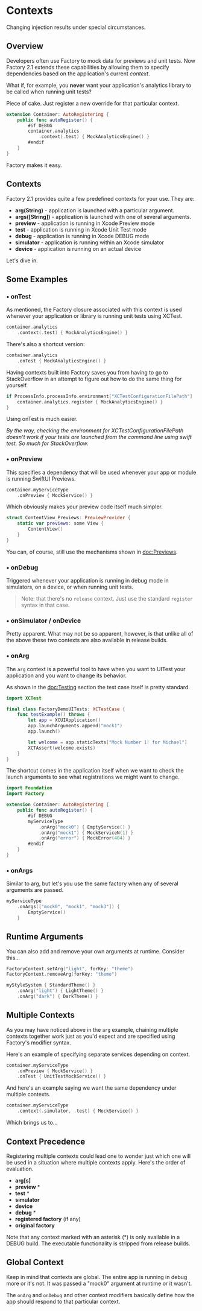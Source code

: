 # Contexts

Changing injection results under special circumstances.

## Overview

Developers often use Factory to mock data for previews and unit tests. Now Factory 2.1 extends these capabilities by allowing them to specify dependencies based on the application's current _context_.

What if, for example, you **never** want your application's analytics library to be called when running unit tests? 

Piece of cake. Just register a new override for that particular context.

```swift
extension Container: AutoRegistering {
    public func autoRegister() {
        #if DEBUG
        container.analytics
            .context(.test) { MockAnalyticsEngine() }
        #endif
    }
}
```
Factory makes it easy.

## Contexts

Factory 2.1 provides quite a few predefined contexts for your use. They are:

* **arg(String)** - application is launched with a particular argument.
* **args([String])** - application is launched with one of several arguments.
* **preview** - application is running in Xcode Preview mode
* **test** - application is running in Xcode Unit Test mode
* **debug** - application is running in Xcode DEBUG mode
* **simulator** - application is running within an Xcode simulator
* **device** - application is running on an actual device

Let's dive in.

## Some Examples

### • onTest

As mentioned, the Factory closure associated with this context is used whenever your application or library is running unit tests using XCTest. 
```swift
container.analytics
    .context(.test) { MockAnalyticsEngine() }
```
There's also a shortcut version:

```swift
container.analytics
    .onTest { MockAnalyticsEngine() }
```
Having contexts built into Factory saves you from having to go to StackOverflow in an attempt to figure out how to do the same thing for yourself.
```swift
if ProcessInfo.processInfo.environment["XCTestConfigurationFilePath"] != nil {
    container.analytics.register { MockAnalyticsEngine() }
}
```
Using onTest is much easier.

*By the way, checking the environment for XCTestConfigurationFilePath doesn't work if your tests are launched from the command line using swift test. So much for StackOverflow.*

### • onPreview

This specifies a dependency that will be used whenever your app or module is running SwiftUI Previews.

```swift
container.myServiceType
    .onPreview { MockService() }
```
Which obviously makes your preview code itself much simpler.
```swift
struct ContentView_Previews: PreviewProvider {
    static var previews: some View {
        ContentView()
    }
}
```
You can, of course, still use the mechanisms shown in <doc:Previews>.
### • onDebug

Triggered whenever your application is running in debug mode in simulators, on a device, or when running unit tests.

> Note: that there's no `release` context. Just use the standard `register` syntax in that case.

### •  onSimulator / onDevice

Pretty apparent. What may not be so apparent, however, is that unlike all of the above these two contexts are also available in release builds. 

### • onArg

The `arg` context is a powerful tool to have when you want to UITest your application and you want to change its behavior.

As shown in the <doc:Testing> section the test case itself is pretty standard.

```swift
import XCTest

final class FactoryDemoUITests: XCTestCase {
    func testExample() throws {
        let app = XCUIApplication()
        app.launchArguments.append("mock1")
        app.launch()

        let welcome = app.staticTexts["Mock Number 1! for Michael"]
        XCTAssert(welcome.exists)
    }
}   
```
The shortcut comes in the application itself when we want to check the launch arguments to see what registrations we might want to change.
```swift
import Foundation
import Factory

extension Container: AutoRegistering {
    public func autoRegister() {
        #if DEBUG
        myServiceType
            .onArg("mock0") { EmptyService() }
            .onArg("mock1") { MockServiceN(1) }
            .onArg("error") { MockError(404) }
        #endif
    }
}
```

### • onArgs
Similar to arg, but let's you use the same factory when any of several arguments are passed.
```swift
myServiceType
    .onArgs(["mock0", "mock1", "mock3"]) { 
        EmptyService()
    }
```

## Runtime Arguments

You can also add and remove your own arguments at runtime. Consider this...
```swift
FactoryContext.setArg("light", forKey: "theme")
FactoryContext.removeArg(forKey: "theme")

myStyleSystem { StandardTheme() }
    .onArg("light") { LightTheme() }
    .onArg("dark") { DarkTheme() }
```

## Multiple Contexts

As you may have noticed above in the `arg` example, chaining multiple contexts together work just as you'd expect and are specified using Factory's modifier syntax.

Here's an example of specifying separate services depending on context.
```swift
container.myServiceType
    .onPreview { MockService() }
    .onTest { UnitTestMockService() }
```

And here's an example saying we want the same dependency under multiple contexts.
```swift
container.myServiceType
    .context(.simulator, .test) { MockService() }
```
Which brings us to...

## Context Precedence

Registering multiple contexts could lead one to wonder just which one will be used in a situation where multiple contexts apply. Here's the order of evaluation.

* **arg[s]**
* **preview** *
* **test** *
* **simulator**
* **device**
* **debug** *
* **registered factory** (if any)
* **original factory**

Note that any context marked with an asterisk (*) is only available in a DEBUG build. The executable functionality is stripped from release builds.

## Global Context

Keep in mind that contexts are global. The entire app is running in debug more or it's not. It was passed a "mock0" argument at runtime or it wasn't. 

The `onArg` and `onDebug` and other context modifiers basically define how the app should respond to that particular context. 
